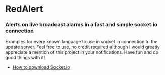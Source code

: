 # RedAlert 
### Alerts on live broadcast alarms in a fast and simple socket.io connection
Examples for every known language to use in socket.io connection to the update server. Feel free to use, no credit required although I would greatly appreciate a mention of this project in your notifications. Have fun and do good things with it!

- [How to download Socket.io](download.md)
